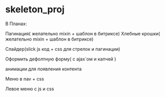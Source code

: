 # skeleton_proj

В Планах:

Пагинация( желательно mixin + шаблон в битриксе)
Хлебные крошки( желательно mixin + шаблон в битриксе)

Слайдер(slick js код + css для стрелок и пагинации)

Оформить дефолтную форму( с ajax`ом и капчей )

анимации для появления контента

Меню в nav  + css

Левое меню с js и css

